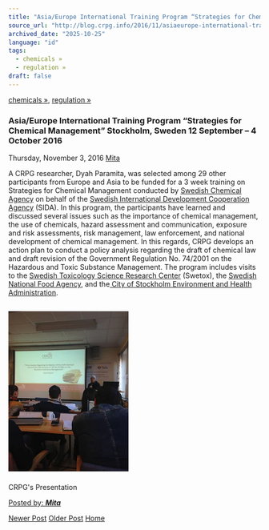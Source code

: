 ```yaml
---
title: "Asia/Europe International Training Program “Strategies for Chemical Management” Stockholm, Sweden 12 September – 4 October 2016 | Center for Regulation, Policy and Governance (CRPG)"
source_url: "http://blog.crpg.info/2016/11/asiaeurope-international-training.html"
archived_date: "2025-10-25"
language: "id"
tags:
  - chemicals »
  - regulation »
draft: false
---
```


[chemicals »](http://blog.crpg.info/search/label/chemicals), [regulation »](http://blog.crpg.info/search/label/regulation)

###  Asia/Europe International Training Program “Strategies for Chemical Management” Stockholm, Sweden 12 September – 4 October 2016 

Thursday, November 3, 2016  [ Mita ](https://www.blogger.com/profile/16102199943454141334 "author profile")

  


A CRPG researcher, Dyah Paramita, was selected among 29 other participants from Europe and Asia to be funded for a 3 week training on Strategies for Chemical Management conducted by [Swedish Chemical Agency](http://www.kemi.se/) on behalf of the [Swedish International Development Cooperation Agency](http://www.sida.se/English/) (SIDA). In this program, the participants have learned and discussed several issues such as the importance of chemical management, the use of chemicals, hazard assessment and communication, exposure and risk assessments, risk management, law enforcement, and national development of  chemical management.  In this regards, CRPG develops an action plan to conduct a policy analysis regarding the draft of chemical law and draft revision of the Government Regulation No. 74/2001 on the Hazardous and Toxic Substance Management. The program includes visits to the [Swedish Toxicology Science Research Center](http://swetox.se/en/) (Swetox), the [Swedish National Food Agency](http://www.livsmedelsverket.se/en/), and the[ City of Stockholm Environment and Health Administration](http://www.stockholmannualreport.se/en/). 

  


[![](/assets/images/asset_00029_Presentation_1.jpg)](https://blogger.googleusercontent.com/img/b/R29vZ2xl/AVvXsEgomKUVhJ1_SQstOTyaw7rDXtBf7Wr7w0JKO_nygq6rWv4pJA96DFIKWftXo4_-lTElfWBoy_Z7SvfPFu94XBxbhVq8JVgIgBI4kh6khXlYyycu4zmSil8yNJAD-eTTPy6F73ZPkx9oZd6I/s1600/Presentation+1.jpg)  
---  
CRPG's Presentation  
  
  


[ Posted by: _**Mita**_ ](https://www.blogger.com/profile/16102199943454141334 "author profile")

[ ](https://www.blogger.com/email-post/1800407982648215581/2549095607455105271 "Email Post") [ ](https://www.blogger.com/post-edit.g?blogID=1800407982648215581&postID=2549095607455105271&from=pencil "Edit Post")

[Newer Post](http://blog.crpg.info/2016/11/plastic-shopping-bag-levy-one-of-ways.html "Newer Post") [Older Post](http://blog.crpg.info/2016/08/new-online-course-on-gender.html "Older Post") [Home](http://blog.crpg.info/)
